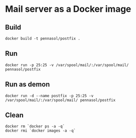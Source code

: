 # Mail server as a Docker image

## Build
```
docker build -t pennasol/postfix .
```
## Run
```
docker run -p 25:25 -v /var/spool/mail/:/var/spool/mail/ pennasol/postfix
```
## Run as demon
```
docker run -d --name postfix -p 25:25 -v /var/spool/mail/:/var/spool/mail/ pennasol/postfix
```
## Clean
```
docker rm `docker ps -a -q`
docker rmi `docker images -a -q`
```

